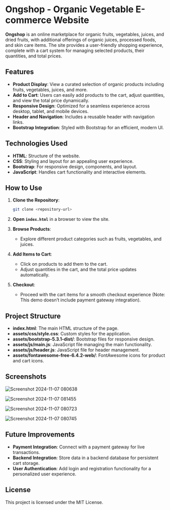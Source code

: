 
# Ongshop - Organic Vegetable E-commerce Website

**Ongshop** is an online marketplace for organic fruits, vegetables, juices, and dried fruits, with additional offerings of organic juices, processed foods, and skin care items. The site provides a user-friendly shopping experience, complete with a cart system for managing selected products, their quantities, and total prices.

## Features

- **Product Display**: View a curated selection of organic products including fruits, vegetables, juices, and more.
- **Add to Cart**: Users can easily add products to the cart, adjust quantities, and view the total price dynamically.
- **Responsive Design**: Optimized for a seamless experience across desktop, tablet, and mobile devices.
- **Header and Navigation**: Includes a reusable header with navigation links.
- **Bootstrap Integration**: Styled with Bootstrap for an efficient, modern UI.

## Technologies Used

- **HTML**: Structure of the website.
- **CSS**: Styling and layout for an appealing user experience.
- **Bootstrap**: For responsive design, components, and layout.
- **JavaScript**: Handles cart functionality and interactive elements.

## How to Use

1. **Clone the Repository**:
   ```bash
   git clone <repository-url>
   ```

2. **Open `index.html`** in a browser to view the site.

3. **Browse Products**:
   - Explore different product categories such as fruits, vegetables, and juices.

4. **Add Items to Cart**:
   - Click on products to add them to the cart.
   - Adjust quantities in the cart, and the total price updates automatically.

5. **Checkout**:
   - Proceed with the cart items for a smooth checkout experience (Note: This demo doesn’t include payment gateway integration).

## Project Structure

- **index.html**: The main HTML structure of the page.
- **assets/css/style.css**: Custom styles for the application.
- **assets/bootstrap-5.3.1-dist/**: Bootstrap files for responsive design.
- **assets/js/main.js**: JavaScript file managing the main functionality.
- **assets/js/header.js**: JavaScript file for header management.
- **assets/fontawesome-free-6.4.2-web/**: FontAwesome icons for product and cart icons.

## Screenshots
![Screenshot 2024-11-07 080638](https://github.com/user-attachments/assets/28e3508d-1aa0-422b-abcd-9c4c5fbe5954)

![Screenshot 2024-11-07 081455](https://github.com/user-attachments/assets/d0672109-758b-4365-a653-c2d849290b54)

![Screenshot 2024-11-07 080723](https://github.com/user-attachments/assets/80ed2af3-dc17-43c6-a021-184ccb0fe1cb)

![Screenshot 2024-11-07 080745](https://github.com/user-attachments/assets/ef1c9a3f-8ab0-4ca4-85d5-ee1da67c4a73)


## Future Improvements

- **Payment Integration**: Connect with a payment gateway for live transactions.
- **Backend Integration**: Store data in a backend database for persistent cart storage.
- **User Authentication**: Add login and registration functionality for a personalized user experience.

## License

This project is licensed under the MIT License. 
